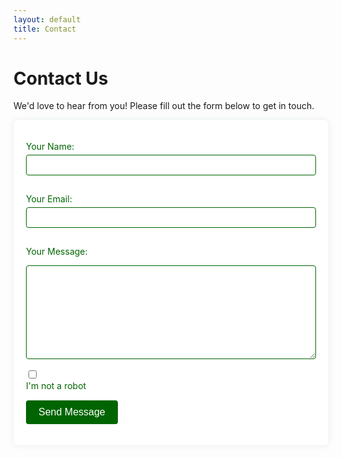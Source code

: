 ```yaml
---
layout: default
title: Contact
---
```


# Contact Us

We'd love to hear from you! Please fill out the form below to get in touch.

<style>
  .contact-form {
    max-width: 600px;
    margin: 0 auto;
    padding: 20px;
    background-color: rgba(255, 255, 255, 0.9);
    border-radius: 8px;
    box-shadow: 0 0 10px rgba(0, 100, 0, 0.1);
  }
  .contact-form label {
    display: block;
    margin-bottom: 5px;
    color: #006400;
  }
  .contact-form input[type="text"],
  .contact-form input[type="email"],
  .contact-form textarea {
    width: 100%;
    padding: 8px;
    margin-bottom: 15px;
    border: 1px solid #006400;
    border-radius: 4px;
    box-sizing: border-box;
  }
  .contact-form textarea {
    height: 150px;
  }
  .contact-form button {
    background-color: #006400;
    color: white;
    padding: 10px 20px;
    border: none;
    border-radius: 4px;
    cursor: pointer;
    font-size: 16px;
  }
  .contact-form button:hover {
    background-color: #008000;
  }
  .captcha-container {
    margin-bottom: 15px;
  }
  .captcha-error {
    color: red;
    margin-bottom: 15px;
  }
</style>

<form class="contact-form" action="https://formspree.io/f/xvgpraeb" method="POST">

<label for="name">Your Name:</label>
<input type="text" id="name" name="name" required>

<label for="email">Your Email:</label>
<input type="email" id="email" name="_replyto" required>

<label for="message">Your Message:</label>
<textarea id="message" name="message" required></textarea>

  <!-- CAPTCHA Checkbox -->
  <div class="captcha-container">
    <input type="checkbox" id="captcha" name="captcha" required>
    <label for="captcha">I'm not a robot</label>
  </div>
  <div id="captcha-error" class="captcha-error"></div>

<button type="submit">Send Message</button>

</form>

<script>
  document.querySelector('.contact-form').addEventListener('submit', function(e) {
    if (!document.getElementById('captcha').checked) {
      e.preventDefault();
      document.getElementById('captcha-error').textContent = 'Please confirm you are not a robot by checking the box.';
    }
  });
</script>
